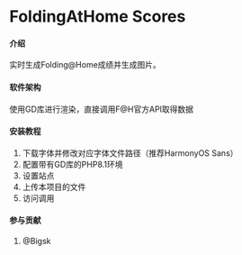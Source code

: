 # FoldingAtHome Scores

#### 介绍
实时生成Folding@Home成绩并生成图片。

#### 软件架构
使用GD库进行渲染，直接调用F@H官方API取得数据


#### 安装教程

1.  下载字体并修改对应字体文件路径（推荐HarmonyOS Sans）
2.  配置带有GD库的PHP8.1环境
3.  设置站点
4.  上传本项目的文件
5.  访问调用


#### 参与贡献

1.  @Bigsk 


